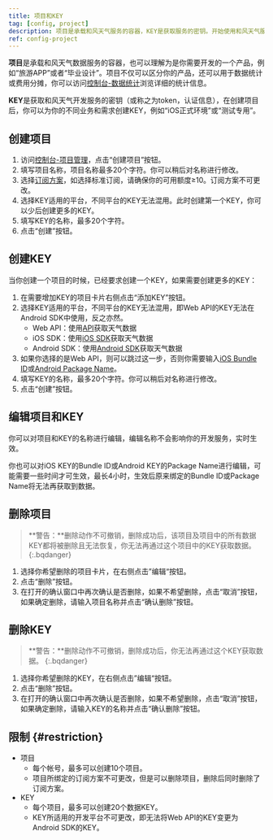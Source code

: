 ```yaml
---
title: 项目和KEY
tag: [config, project]
description: 项目是承载和风天气服务的容器，KEY是获取服务的密钥。开始使用和风天气服务的第一步就是需要创建项目和KEY。
ref: config-project
---
```


**项目**是承载和风天气数据服务的容器，也可以理解为是你需要开发的一个产品，例如“旅游APP”或者“毕业设计”。项目不仅可以区分你的产品，还可以用于数据统计或费用分摊，你可以访问[控制台-数据统计](https://console.qweather.com)浏览详细的统计信息。

**KEY**是获取和风天气开发服务的密钥（或称之为token，认证信息），在创建项目后，你可以为你的不同业务和需求创建KEY，例如“iOS正式环境”或“测试专用”。

## 创建项目

1. 访问[控制台-项目管理](https://console.qweather.com/#/apps)，点击“创建项目”按钮。
2. 填写项目名称，项目名称最多20个字符。你可以稍后对名称进行修改。
3. 选择[订阅方案](/docs/finance/subscription/)，如选择标准订阅，请确保你的可用额度≥10。订阅方案不可更改。
4. 选择KEY适用的平台，不同平台的KEY无法混用。此时创建第一个KEY，你可以少后创建更多的KEY。
5. 填写KEY的名称，最多20个字符。
6. 点击“创建”按钮。

## 创建KEY

当你创建一个项目的时候，已经要求创建一个KEY，如果需要创建更多的KEY：

1. 在需要增加KEY的项目卡片右侧点击“添加KEY”按钮。
2. 选择KEY适用的平台，不同平台的KEY无法混用，即Web API的KEY无法在Android SDK中使用，反之亦然。
   - Web API：使用[API](/docs/api/)获取天气数据
   - iOS SDK：使用[iOS SDK](/docs/ios-sdk/)获取天气数据
   - Android SDK：使用[Android SDK](/docs/android-sdk/)获取天气数据
3. 如果你选择的是Web API，则可以跳过这一步，否则你需要输入[iOS Bundle ID](/docs/resource/glossary/#ios-bundle-identifier)或[Android Package Name](/docs/resource/glossary/#android-package-name)。
4. 填写KEY的名称，最多20个字符。你可以稍后对名称进行修改。
5. 点击“创建”按钮。

## 编辑项目和KEY

你可以对项目和KEY的名称进行编辑，编辑名称不会影响你的开发服务，实时生效。

你也可以对iOS KEY的Bundle ID或Android KEY的Package Name进行编辑，可能需要一些时间才可生效，最长4小时，生效后原来绑定的Bundle ID或Package Name将无法再获取到数据。

## 删除项目

> **警告：**删除动作不可撤销，删除成功后，该项目及项目中的所有数据KEY都将被删除且无法恢复，你无法再通过这个项目中的KEY获取数据。
{:.bqdanger}

1. 选择你希望删除的项目卡片，在右侧点击”编辑“按钮。
2. 点击“删除”按钮。
3. 在打开的确认窗口中再次确认是否删除，如果不希望删除，点击“取消”按钮，如果确定删除，请输入项目名称并点击“确认删除”按钮。

## 删除KEY

> **警告：**删除动作不可撤销，删除成功后，你无法再通过这个KEY获取数据。
{:.bqdanger}

1. 选择你希望删除的KEY，在右侧点击”编辑“按钮。
2. 点击“删除”按钮。
3. 在打开的确认窗口中再次确认是否删除，如果不希望删除，点击“取消”按钮，如果确定删除，请输入KEY的名称并点击“确认删除”按钮。

## 限制 {#restriction}

- 项目
  - 每个帐号，最多可以创建10个项目。
  - 项目所绑定的订阅方案不可更改，但是可以删除项目，删除后同时删除了订阅方案。
- KEY
  - 每个项目，最多可以创建20个数据KEY。
  - KEY所适用的开发平台不可更改，即无法将Web API的KEY变更为Android SDK的KEY。

